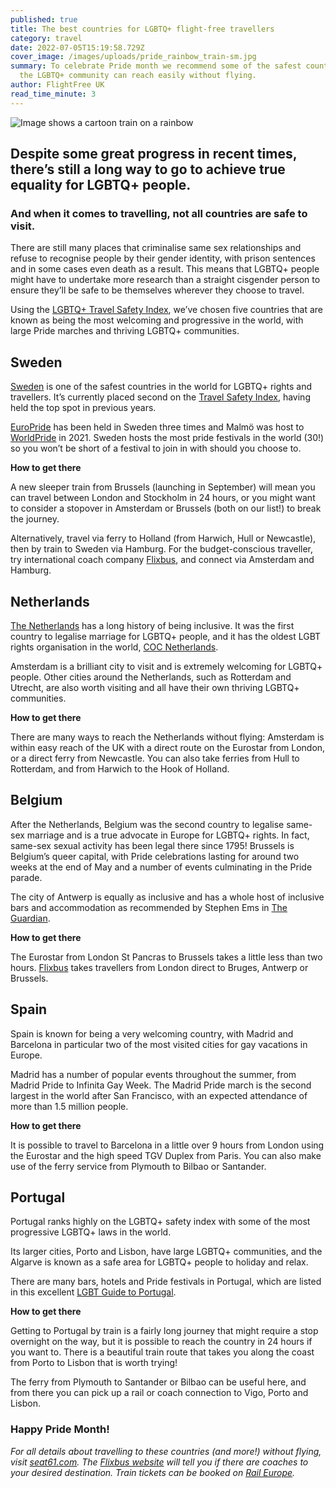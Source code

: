 ```yaml
---
published: true
title: The best countries for LGBTQ+ flight-free travellers
category: travel
date: 2022-07-05T15:19:58.729Z
cover_image: /images/uploads/pride_rainbow_train-sm.jpg
summary: To celebrate Pride month we recommend some of the safest countries that
  the LGBTQ+ community can reach easily without flying.
author: FlightFree UK
read_time_minute: 3
---
```

![Image shows a cartoon train on a rainbow](/images/uploads/pride_rainbow_train-lg.jpg)

## Despite some great progress in recent times, there’s still a long way to go to achieve true equality for LGBTQ+ people.

### And when it comes to travelling, not all countries are safe to visit. 

There are still many places that criminalise same sex relationships and refuse to recognise people by their gender identity, with prison sentences and in some cases even death as a result. This means that LGBTQ+ people might have to undertake more research than a straight cisgender person to ensure they’ll be safe to be themselves wherever they choose to travel.

Using the [LGBTQ+ Travel Safety Index](https://www.asherfergusson.com/lgbtq-travel-safety/), we’ve chosen five countries that are known as being the most welcoming and progressive in the world, with large Pride marches and thriving LGBTQ+ communities. 

## Sweden

[Sweden](https://visitsweden.com/what-to-do/lgbtq/) is one of the safest countries in the world for LGBTQ+ rights and travellers. It’s currently placed second on the [Travel Safety Index](https://www.asherfergusson.com/lgbtq-travel-safety/), having held the top spot in previous years.

[EuroPride](https://europride2022.com/) has been held in Sweden three times and Malmö was host to [WorldPride](https://www.copenhagenpride.dk/en/worldpride-2021/) in 2021. Sweden hosts the most pride festivals in the world (30!) so you won’t be short of a festival to join in with should you choose to.

**How to get there**

A new sleeper train from Brussels (launching in September) will mean you can travel between London and Stockholm in 24 hours, or you might want to consider a stopover in Amsterdam or Brussels (both on our list!) to break the journey. 

Alternatively, travel via ferry to Holland (from Harwich, Hull or Newcastle), then by train to Sweden via Hamburg. For the budget-conscious traveller, try international coach company [Flixbus](https://www.flixbus.co.uk/), and connect via Amsterdam and Hamburg.

## Netherlands 

[The Netherlands](https://onceuponajrny.com/how-lgbt-friendly-is-the-netherlands/) has a long history of being inclusive. It was the first country to legalise marriage for LGBTQ+ people, and it has the oldest LGBT rights organisation in the world, [COC Netherlands](http://www.coc.nl/).

Amsterdam is a brilliant city to visit and is extremely welcoming for LGBTQ+ people. Other cities around the Netherlands, such as Rotterdam and Utrecht, are also worth visiting and all have their own thriving LGBTQ+ communities.

**How to get there**

There are many ways to reach the Netherlands without flying: Amsterdam is within easy reach of the UK with a direct route on the Eurostar from London, or a direct ferry from Newcastle. You can also take ferries from Hull to Rotterdam, and from Harwich to the Hook of Holland. 

## Belgium

After the Netherlands, Belgium was the second country to legalise same-sex marriage and is a true advocate in Europe for LGBTQ+ rights. In fact, same-sex sexual activity has been legal there since 1795! Brussels is Belgium’s queer capital, with Pride celebrations lasting for around two weeks at the end of May and a number of events culminating in the Pride parade.

The city of Antwerp is equally as inclusive and has a whole host of inclusive bars and accommodation as recommended by Stephen Ems in [The Guardian](https://www.theguardian.com/travel/2022/jun/23/europe-best-holidays-for-lgbtq-travel).

**How to get there**

The Eurostar from London St Pancras to Brussels takes a little less than two hours. [Flixbus](https://www.flixbus.co.uk/) takes travellers from London direct to Bruges, Antwerp or Brussels.

## Spain 

Spain is known for being a very welcoming country, with Madrid and Barcelona in particular two of the most visited cities for gay vacations in Europe. 

Madrid has a number of popular events throughout the summer, from Madrid Pride to Infinita Gay Week. The Madrid Pride march is the second largest in the world after San Francisco, with an expected attendance of more than 1.5 million people.

**How to get there**

It is possible to travel to Barcelona in a little over 9 hours from London using the Eurostar and the high speed TGV Duplex from Paris. You can also make use of the ferry service from Plymouth to Bilbao or Santander.

## Portugal

Portugal ranks highly on the LGBTQ+ safety index with some of the most progressive LGBTQ+ laws in the world. 

Its larger cities, Porto and Lisbon, have large LGBTQ+ communities, and the Algarve is known as a safe area for LGBTQ+ people to holiday and relax. 

There are many bars, hotels and Pride festivals in Portugal, which are listed in this excellent [LGBT Guide to Portugal](https://www.portugal.com/lifestyle/lgbt-guide-to-portugal/).

**How to get there**

Getting to Portugal by train is a fairly long journey that might require a stop overnight on the way, but it is possible to reach the country in 24 hours if you want to. There is a beautiful train route that takes you along the coast from Porto to Lisbon that is worth trying!

The ferry from Plymouth to Santander or Bilbao can be useful here, and from there you can pick up a rail or coach connection to Vigo, Porto and Lisbon. 

### Happy Pride Month! 

*For all details about travelling to these countries (and more!) without flying, visit [seat61.com](https://www.seat61.com/index.html). The [Flixbus website](https://www.flixbus.co.uk/) will tell you if there are coaches to your desired destination. Train tickets can be booked on [Rail Europe](https://raileurope.com/).*
